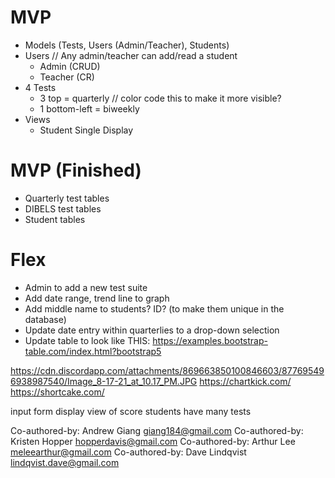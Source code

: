 # MVP
* Models (Tests, Users (Admin/Teacher), Students)
* Users // Any admin/teacher can add/read a student
  * Admin (CRUD)
  * Teacher (CR)
* 4 Tests
  * 3 top = quarterly // color code this to make it more visible?
  * 1 bottom-left = biweekly
* Views
  * Student Single Display

# MVP (Finished)
* Quarterly test tables
* DIBELS test tables
* Student tables


# Flex
* Admin to add a new test suite
* Add date range, trend line to graph
* Add middle name to students? ID? (to make them unique in the database)
* Update date entry within quarterlies to a drop-down selection
* Update table to look like THIS: https://examples.bootstrap-table.com/index.html?bootstrap5

https://cdn.discordapp.com/attachments/869663850100846603/877695496938987540/Image_8-17-21_at_10.17_PM.JPG 
https://chartkick.com/
https://shortcake.com/

input form
display view of score
students have many tests



Co-authored-by: Andrew Giang <giang184@gmail.com>
Co-authored-by: Kristen Hopper <hopperdavis@gmail.com>
Co-authored-by: Arthur Lee <meleearthur@gmail.com>
Co-authored-by: Dave Lindqvist <lindqvist.dave@gmail.com>